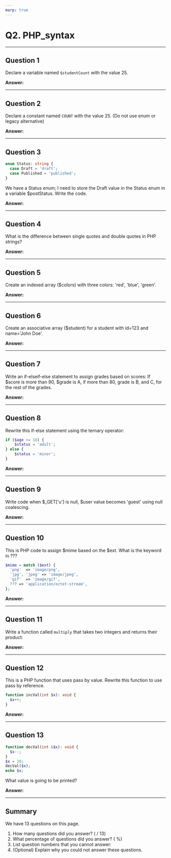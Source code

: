 ```yaml
---
marp: true
---
```


# Q2. PHP_syntax

---

## Question 1

Declare a variable named `$studentCount` with the value 25.

**Answer:**

---

## Question 2

Declare a constant named `COUNT` with the value 25. (Do not use enum or legacy alternative)

**Answer:**

---

## Question 3

```php
enum Status: string {
  case Draft = 'draft';
  case Published = 'published';
}
```

We have a Status enum; I need to store the Draft value in the Status enum in a variable $postStatus. Write the code.

**Answer:**

---

## Question 4

What is the difference between single quotes and double quotes in PHP strings?

**Answer:**

---

## Question 5

Create an indexed array ($colors) with three colors: 'red', 'blue', 'green'.

**Answer:**

---

## Question 6

Create an associative array ($student) for a student with id=123 and name='John Doe'.

**Answer:**

---

## Question 7

Write an if-elseif-else statement to assign grades based on scores:
If $score is more than 90, $grade is A, if more than 80, grade is B, and C, for the rest of the grades.

**Answer:**

---

## Question 8

Rewrite this if-else statement using the ternary operator:

```php
if ($age >= 18) {
    $status = 'adult';
} else {
    $status = 'minor';
}
```

**Answer:**

---

## Question 9

Write code when $_GET['u'] is null, $user value becomes 'guest' using null coalescing.

**Answer:**

---

## Question 10

This is PHP code to assign $mime based on the $ext. What is the keyword in ???

```php
$mime = match ($ext) {
  'png'  => 'image/png',
  'jpg', 'jpeg' => 'image/jpeg',
  'gif'  => 'image/gif',
  ??? => 'application/octet-stream',
};
```

**Answer:**

---

## Question 11

Write a function called `multiply` that takes two integers and returns their product:

**Answer:**

---

## Question 12

This is a PHP function that uses pass by value. Rewrite this function to use pass by reference.

```php
function incVal(int $x): void {
  $x++;
}
```

**Answer:**

---

## Question 13

```php
function decVal(int &$x): void {
  $x--;
}
$x = 20;
decVal($x);
echo $x;
```

What value is going to be printed?

**Answer:**

---

## Summary

We have 13 questions on this page.

1. How many questions did you answer? ( / 13)
2. What percentage of questions did you answer? (  %)
3. List question numbers that you cannot answer:
4. (Optional) Explain why you could not answer these questions.

